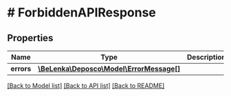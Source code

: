 # # ForbiddenAPIResponse

## Properties

Name | Type | Description | Notes
------------ | ------------- | ------------- | -------------
**errors** | [**\BeLenka\Deposco\Model\ErrorMessage[]**](ErrorMessage.md) |  | [optional]

[[Back to Model list]](../../README.md#models) [[Back to API list]](../../README.md#endpoints) [[Back to README]](../../README.md)
